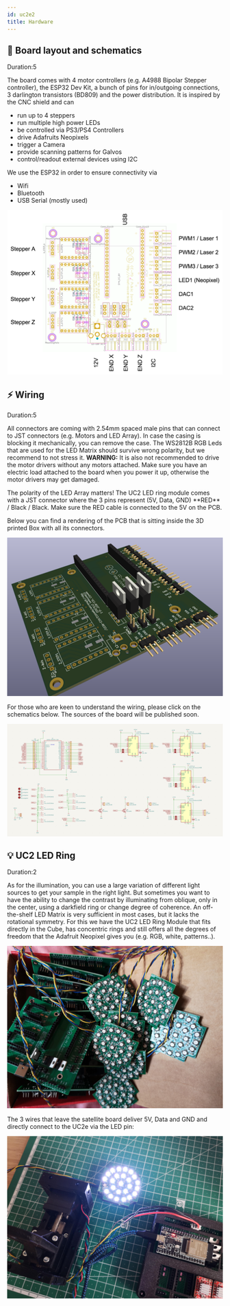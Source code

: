 ```yaml
---
id: uc2e2
title: Hardware
---
```



<!----------------------------------------->
## 🔌 Board layout and schematics
Duration:5

The board comes with 4 motor controllers (e.g. A4988 Bipolar Stepper controller), the ESP32 Dev Kit, a bunch of pins for in/outgoing connections, 3 darlington transistors (BD809) and the power distribution. It is inspired by the CNC shield and can

- run up to 4 steppers
- run multiple high power LEDs
- be controlled via PS3/PS4 Controllers
- drive Adafruits Neopixels
- trigger a Camera
- provide scanning patterns for Galvos
- control/readout external devices using I2C

We use the ESP32 in order to ensure connectivity via
- Wifi
- Bluetooth
- USB Serial (mostly used)

![](./IMAGES/UC2_electronics_board_Kicad_6.png)

<!----------------------------------------->
## ⚡ Wiring
Duration:5

All connectors are coming with 2.54mm spaced male pins that can connect to JST connectors (e.g. Motors and LED Array). In case the casing is blocking it mechanically, you can remove the case. The WS2812B RGB Leds that are used for the LED Matrix should survive wrong polarity, but we recommend to not stress it. **WARNING:** It is also not recommended to drive the motor drivers without any motors attached. Make sure you have an electric load attached to the board when you power it up, otherwise the motor drivers may get damaged.



<div class="alert-danger">
The polarity of the LED Array matters! The UC2 LED ring module comes with a JST connector where the 3 pins represent (5V, Data, GND) **RED** / Black / Black. Make sure the RED cable is connected to the 5V on the PCB.
</div>


Below you can find a rendering of the PCB that is sitting inside the 3D printed Box with all its connectors.

![](./IMAGES/UC2_electronics_board_Kicad_0.png)


For those who are keen to understand the wiring, please click on the schematics below. The sources of the board will be published soon.

![](./IMAGES/UC2eSchematics.png)


<!----------------------------------------->
## 💡 UC2 LED Ring
Duration:2

As for the illumination, you can use a large variation of different light sources to get your sample in the right light. But sometimes you want to have the ability to change the contrast by illuminating from oblique, only in the center, using a darkfield ring or change degree of coherence. An off-the-shelf LED Matrix is very sufficient in most cases, but it lacks the rotational symmetry. For this we have the UC2 LED Ring Module that fits directly in the Cube, has concentric rings and still offers all the degrees of freedom that the Adafruit Neopixel gives you (e.g. RGB, white, patterns..).

![](./IMAGES/UC2_electronics_board2.jpg)

The 3 wires that leave the satellite board deliver 5V, Data and GND and directly connect to the UC2e via the LED pin:

![](./IMAGES/UC2_electronics_board3.jpg)

